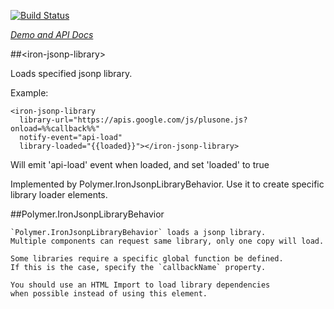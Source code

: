
<!---

This README is automatically generated from the comments in these files:
iron-jsonp-library.html

Edit those files, and our readme bot will duplicate them over here!
Edit this file, and the bot will squash your changes :)

-->

[![Build Status](https://travis-ci.org/PolymerElements/iron-jsonp-library.svg?branch=master)](https://travis-ci.org/PolymerElements/iron-jsonp-library)

_[Demo and API Docs](https://elements.polymer-project.org/elements/iron-jsonp-library)_


##&lt;iron-jsonp-library&gt;


Loads specified jsonp library.

Example:

    <iron-jsonp-library
      library-url="https://apis.google.com/js/plusone.js?onload=%%callback%%"
      notify-event="api-load"
      library-loaded="{{loaded}}"></iron-jsonp-library>

Will emit 'api-load' event when loaded, and set 'loaded' to true

Implemented by  Polymer.IronJsonpLibraryBehavior. Use it
to create specific library loader elements.



##Polymer.IronJsonpLibraryBehavior


    `Polymer.IronJsonpLibraryBehavior` loads a jsonp library.
    Multiple components can request same library, only one copy will load.

    Some libraries require a specific global function be defined.
    If this is the case, specify the `callbackName` property.

    You should use an HTML Import to load library dependencies
    when possible instead of using this element.

    
